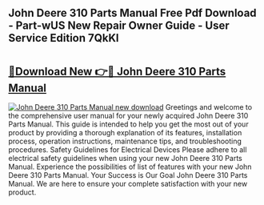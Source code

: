 ## John Deere 310 Parts Manual Free Pdf Download - Part-wUS New Repair Owner Guide - User Service Edition 7QkKl

# <h2><a href="http://bc91090.oget.top/?id=John+Deere+310+Parts+Manual">🔗Download New 👉🔴 John Deere 310 Parts Manual</a></h2>

[![John Deere 310 Parts Manual new download](https://i.imgur.com/5g1atiW.png)](http://bc91090.oget.top/?id=John+Deere+310+Parts+Manual)
Greetings and welcome to the comprehensive user manual for your newly acquired John Deere 310 Parts Manual. This guide is intended to help you get the most out of your product by providing a thorough explanation of its features, installation process, operation instructions, maintenance tips, and troubleshooting procedures. Safety Guidelines for Electrical Devices Please adhere to all electrical safety guidelines when using your new John Deere 310 Parts Manual. Experience the possibilities of list of features with your new John Deere 310 Parts Manual. Your Success is Our Goal John Deere 310 Parts Manual. We are here to ensure your complete satisfaction with your new product.
